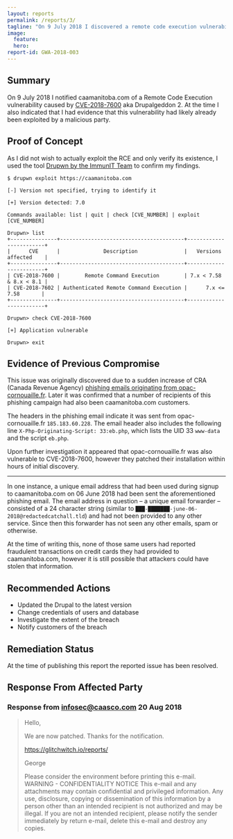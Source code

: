 ```yaml
---
layout: reports
permalink: /reports/3/
tagline: "On 9 July 2018 I discovered a remote code execution vulnerability and data breach on caamanitoba.com"
image:
  feature:
  hero:
report-id: GWA-2018-003
---
```


## Summary
On 9 July 2018 I notified caamanitoba.com of a Remote Code Execution vulnerability caused by [CVE-2018-7600](https://www.drupal.org/sa-core-2018-002) aka Drupalgeddon 2. At the time I also indicated that I had evidence that this vulnerability had likely already been exploited by a malicious party.

## Proof of Concept

As I did not wish to actually exploit the RCE and only verify its existence, I used the tool [Drupwn by the ImmunIT Team](https://github.com/immunIT/drupwn) to confirm my findings.

```shell
$ drupwn exploit https://caamanitoba.com

[-] Version not specified, trying to identify it

[+] Version detected: 7.0

Commands available: list | quit | check [CVE_NUMBER] | exploit [CVE_NUMBER]

Drupwn> list
+---------------+----------------------------------------+------------------------+
|      CVE      |              Description               |   Versions affected    |
+---------------+----------------------------------------+------------------------+
| CVE-2018-7600 |        Remote Command Execution        | 7.x < 7.58 & 8.x < 8.1 |
| CVE-2018-7602 | Authenticated Remote Command Execution |      7.x <= 7.58       |
+---------------+----------------------------------------+------------------------+

Drupwn> check CVE-2018-7600

[+] Application vulnerable

Drupwn> exit
```

## Evidence of Previous Compromise
This issue was originally discovered due to a sudden increase of CRA (Canada Revenue Agency) [phishing emails originating from opac-cornouaille.fr](https://gist.github.com/GlitchWitchSec/12ed258ca6a85b3629a756005c5178a1). Later it was confirmed that a number of recipients of this phishing campaign had also been caamanitoba.com customers.

The headers in the phishing email indicate it was sent from opac-cornouaille.fr `185.183.60.228`. The email header also includes the following line `X-Php-Originating-Script: 33:eb.php`, which lists the UID 33 `www-data` and the script `eb.php`.

Upon further investigation it appeared that opac-cornouaille.fr was also vulnerable to CVE-2018-7600, however they patched their installation within hours of initial discovery.

---

In one instance, a unique email address that had been used during signup to caamanitoba.com on 06 June 2018 had been sent the aforementioned phishing email. The email address in question – a unique email forwarder – consisted of a 24 character string (similar to `███-███████-june-06-2018@redactedcatchall.tld`) and had not been provided to any other service. Since then this forwarder has not seen any other emails, spam or otherwise.


At the time of writing this, none of those same users had reported fraudulent transactions on credit cards they had provided to caamanitoba.com, however it is still possible that attackers could have stolen that information.

## Recommended Actions

 - Updated the Drupal to the latest version
 - Change credentials of users and database
 - Investigate the extent of the breach
 - Notify customers of the breach

## Remediation Status

At the time of publishing this report the reported issue has been resolved.

## Response From Affected Party

### Response from infosec@caasco.com 20 Aug 2018
>Hello,
>
>We are now patched.  Thanks for the notification.
>
>https://glitchwitch.io/reports/
>
>
>George
>
>Please consider the environment before printing this e-mail. WARNING - CONFIDENTIALITY NOTICE This e-mail and any attachments may contain confidential and privileged information. Any use, disclosure, copying or dissemination of this information by a person other than an intended recipient is not authorized and may be illegal. If you are not an intended recipient, please notify the sender immediately by return e-mail, delete this e-mail and destroy any copies.

